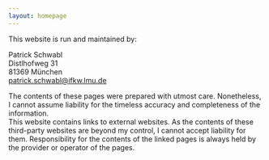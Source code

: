 ```yaml
---
layout: homepage
---
```


This website is run and maintained by:  
  
Patrick Schwabl  
Distlhofweg 31  
81369 München  
patrick.schwabl@ifkw.lmu.de  

  
  

The contents of these pages were prepared with utmost care. Nonetheless, I cannot assume liability for the timeless accuracy and completeness of the information.  
This website contains links to external websites. As the contents of these third-party websites are beyond my control, I cannot accept liability for them. Responsibility for the contents of the linked pages is always held by the provider or operator of the pages.  
  



